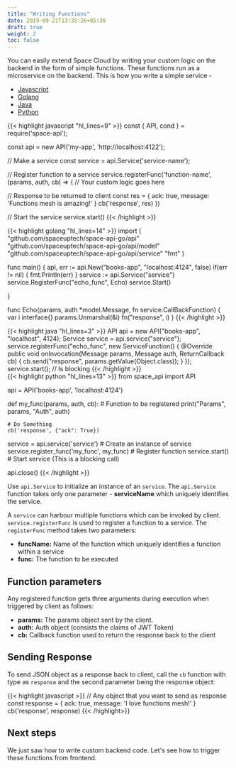 ```yaml
---
title: "Writing Functions"
date: 2019-09-21T13:35:26+05:30
draft: true
weight: 2
toc: false
---
```


You can easily extend Space Cloud by writing your custom logic on the backend in the form of simple functions. These functions run as a microservice on the backend. This is how you write a simple service -

 <div class="row tabs-wrapper">
  <div class="col s12" style="padding:0">
    <ul class="tabs">
      <li class="tab col s2"><a class="active" href="#service-js">Javascript</a></li>
      <li class="tab col s2"><a href="#service-golang">Golang</a></li>
      <li class="tab col s2"><a href="#service-java">Java</a></li>
      <li class="tab col s2"><a href="#service-python">Python</a></li>
    </ul>
  </div>
  <div id="service-js" class="col s12" style="padding:0">
{{< highlight javascript "hl_lines=9" >}}
const { API, cond } = require('space-api');

const api = new API('my-app', 'http://localhost:4122');

// Make a service
const service = api.Service('service-name');

// Register function to a service
service.registerFunc('function-name', (params, auth, cb) => {
  // Your custom logic goes here

  // Response to be returned to client
  const res = { ack: true, message: 'Functions mesh is amazing!' }
  cb('response', res)
})

// Start the service
service.start() 
{{< /highlight >}}        
  </div>
  <div id="service-golang" class="col s12" style="padding:0">
{{< highlight golang "hl_lines=14" >}}
import (
	"github.com/spaceuptech/space-api-go/api"
	"github.com/spaceuptech/space-api-go/api/model"
	"github.com/spaceuptech/space-api-go/api/service"
	"fmt"
)

func main() {
	api, err := api.New("books-app", "localhost:4124", false)
	if(err != nil) {
		fmt.Println(err)
	}
	service := api.Service("service")
	service.RegisterFunc("echo_func", Echo)
	service.Start()
	
}

func Echo(params, auth *model.Message, fn service.CallBackFunction) {
	var i interface{}
	params.Unmarshal(&i)
	fn("response", i)
}
{{< /highlight >}}   
  </div>
  <div id="service-java" class="col s12" style="padding:0">
{{< highlight java "hl_lines=3" >}}
API api = new API("books-app", "localhost", 4124);
Service service = api.service("service");
service.registerFunc("echo_func", new ServiceFunction() {
    @Override
    public void onInvocation(Message params, Message auth, ReturnCallback cb) {
        cb.send("response", params.getValue(Object.class));
    }
});
service.start(); // Is blocking
{{< /highlight >}}   
  </div>
  <div id="service-python" class="col s12" style="padding:0">
{{< highlight python "hl_lines=13" >}}
from space_api import API

api = API('books-app', 'localhost:4124')

def my_func(params, auth, cb):  # Function to be registered
    print("Params", params, "Auth", auth)

    # Do Something
    cb('response', {"ack": True})


service = api.service('service')  # Create an instance of service
service.register_func('my_func', my_func)  # Register function
service.start()  # Start service (This is a blocking call)

api.close()
{{< /highlight >}}  
  </div>
</div>

Use `api.Service` to initialize an instance of an `service`. The `api.Service` function takes only one parameter - **serviceName** which uniquely identifies the service. 

A `service` can harbour multiple functions which can be invoked by client. `service.registerFunc` is used to register a function to a service. The `registerFunc` method takes two parameters:

- **funcName:** Name of the function which uniquely identifies a function within a service
- **func:** The function to be executed

## Function parameters

Any registered function gets three arguments during execution when triggered by client as follows:   

- **params:** The params object sent by the client.
- **auth:** Auth object (consists the claims of JWT Token)
- **cb:** Callback function used to return the response back to the client

## Sending Response

To send JSON object as a response back to client, call the `cb` function with type as `response` and the second parameter being the response object: 

{{< highlight javascript >}}
// Any object that you want to send as response
const response = { ack: true, message: 'I love functions mesh!' } 
cb('response', response)
{{< /highlight>}}

## Next steps

We just saw how to write custom backend code. Let's see how to trigger these functions from frontend.
